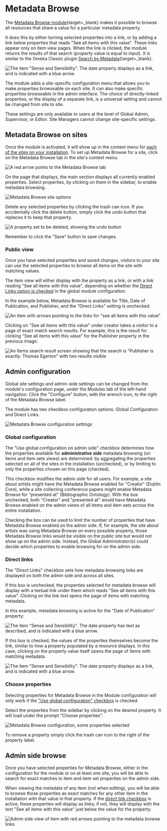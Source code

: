 # Metadata Browse

The [Metadata Browse module](https://omeka.org/s/modules/MetadataBrowse){target=_blank} makes it possible to browse all resources that share a value for a particular metadata property.

It does this by either turning selected properties into a link, or by adding a link below properties that reads "See all items with this value". These links appear only on item view pages. When the link is clicked, the module returns the results of that search (property value is equal to input). It is similar to the Omeka Classic plugin [Search by Metadata](http://omeka.org/add-ons/plugins/search-by-metadata/){target=_blank}.

![The item "Sense and Sensibility". The date property displays as a link, and is indicated with a blue arrow.](../modules/modulesfiles/mdbr-directlinkYes.png)

The module adds a site-specific configuration menu that allows you to make properties browseable on each site. It can also make specific properties browseable in the admin interface. The choice of directly-linked properties, or the display of a separate link, is a universal setting and cannot be changed from site to site.

These settings are only available to users at the level of Global Admin, Supervisor, or Editor. Site Managers cannot change site-specific settings.

## Metadata Browse on sites
Once the module is activated, it will show up in the context menu for [each of the sites on your installation](../sites/index.md). To set up Metadata Browse for a site, click on the Metadata Browse tab in the site's context menu.

![A red arrow points to the Metadata Browse tab](../modules/modulesfiles/mdbr_sites1.png)

On the page that displays, the main section displays all currently enabled properties. Select properties, by clicking on them in the sidebar, to enable metadata browsing.

![Metadata Browse site options](../modules/modulesfiles/mdbr_sites2.png)

Delete any selected properties by clicking the trash can icon. If you accidentally click the delete button, simply click the undo button that replaces it to keep that property.

![A property set to be deleted, showing the undo button](../modules/modulesfiles/mdbr_sites3.png)

Remember to click the "Save" button to save changes.

### Public view
Once you have selected properties and saved changes, visitors to your site can use the selected properties to browse all items on the site with matching values.

The item view will either display with the property as a link, or with a link reading "See all items with this value", depending on whether the [Direct Links option is checked](#direct-links) in the global module configuration.

In the example below, Metadata Browse is available for Title, Date of Publication, and Publisher, and the "Direct Links" setting is unchecked.

![An item with arrows pointing to the links for "see all items with this value"](../modules/modulesfiles/mdbr_public1.png)

Clicking on "See all items with this value" under creator takes a visitor to a page of exact match search results. For example, this is the result for clicking "See all items with this value" for the Publisher property in the previous image:

![An Items search result screen showing that the search is "Publisher is exactly: Thomas Egerton" with two results visible](../modules/modulesfiles/mdbr_public2.png)

## Admin configuration
Global site settings and admin-side settings can be changed from the module's configuration page, under the Modules tab of the left-hand navigation. Click the "Configure" button, with the wrench icon, to the right of the Metadata Browse label.

The module has two checkbox configuration options: Global Configuration and Direct Links.

![Metadata Browse configuration settings](../modules/modulesfiles/mdbr_config2.png)

### Global configuration
The "Use global configuration on admin side" checkbox determines how the properties available for **administrative side** metadata browsing (on items and item sets views) are determined: by aggregating the properties selected on all of the sites in the installation (unchecked), or by limiting to only the properties chosen on this page (checked).

This checkbox modifies the admin side for all users. For example, a site about artists might have the Metadata Browse enabled for "Creator" (Dublin Core), while a site collecting conference papers might enable Metadata Browse for "presented at" (Bibliographic Ontology). With the box unchecked, both "Creator" and "presented at" would have Metadata Browse enabled on the admin views of all items and item sets across the entire installation.

Checking the box can be used to limit the number of properties that have Metadata Browse enabled on the admin side. If, for example, the site about artists was using Metadata Browse on every possible property, those Metadata Browse links would be visible on the public site but would not show up on the admin side. Instead, the Global Administrator(s) could decide which properties to enable browsing for on the admin side.

### Direct links
The "Direct Links" checkbox sets how metadata-browsing links are displayed on both the admin side and across all sites.

If this box is unchecked, the properties selected for metadata browse will display with a textual link under them which reads "See all items with this value". Clicking on the link text opens the page of items with matching metadata.

In this example, metadata browsing is active for the "Date of Publication" property:

![The item "Sense and Sensibility". The date property has text as described, and is indicated with a blue arrow.](../modules/modulesfiles/mdbr-directlinkNo.png)

If this box is checked, the values of the properties themselves become the link, similar to how a property populated by a resource displays. In this case, clicking on the property value itself opens the page of items with matching metadata.

![The item "Sense and Sensibility". The date property displays as a link, and is indicated with a blue arrow.](../modules/modulesfiles/mdbr-directlinkYes.png)

### Choose properties
Selecting properties for Metadata Browse in the Module configuration will only work if the ["Use global configuration" checkbox](#global-configuration) is checked.

Select the properties from the sidebar by clicking on the desired property. It will load under the prompt "Choose properties".

![Metadata Browse configuration, some properties selected](../modules/modulesfiles/mdbr_config4.png)

To remove a property simply click the trash can icon to the right of the property label.

## Admin side browse

Once you have selected properties for Metadata Browse, either in the configuration for the module or on at least one site, you will be able to search for exact matches to item and item set properties on the admin side.

When viewing the metadata of any item (not when editing), you will be able to browse those properties as exact matches for any other item in the installation with that value in that property. If the [direct link checkbox](#direct-links) is active, these properties will display as links; if not, they will display with the text "See all items with this value" just below the value for the property.

![Admin side view of item with red arrows pointing to the metadata browse links](../modules/modulesfiles/mdbr_admin1.png)
